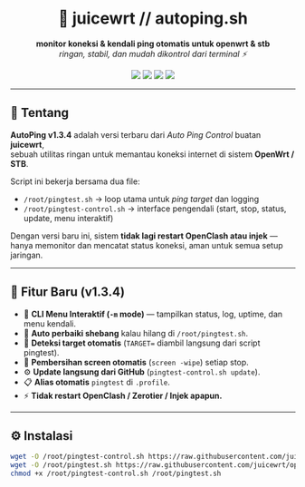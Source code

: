 <h1 align="center">📡 juicewrt // autoping.sh</h1>
<p align="center">
  <b>monitor koneksi & kendali ping otomatis untuk openwrt & stb</b><br>
  <i>ringan, stabil, dan mudah dikontrol dari terminal ⚡</i>
</p>

<p align="center">
  <img src="https://img.shields.io/badge/version-v1.3.4-green?style=for-the-badge&logo=linux&logoColor=white">
  <img src="https://img.shields.io/badge/openwrt-compatible-blue?style=for-the-badge">
  <img src="https://img.shields.io/badge/controller-menu-orange?style=for-the-badge">
  <img src="https://img.shields.io/badge/screen-session-yellow?style=for-the-badge">
</p>

---

## 🧠 Tentang
**AutoPing v1.3.4** adalah versi terbaru dari _Auto Ping Control_ buatan **juicewrt**,  
sebuah utilitas ringan untuk memantau koneksi internet di sistem **OpenWrt / STB**.  

Script ini bekerja bersama dua file:
- `/root/pingtest.sh` → loop utama untuk _ping target_ dan logging  
- `/root/pingtest-control.sh` → interface pengendali (start, stop, status, update, menu interaktif)

Dengan versi baru ini, sistem **tidak lagi restart OpenClash atau injek** — hanya memonitor dan mencatat status koneksi, aman untuk semua setup jaringan.

---

## 🚀 Fitur Baru (v1.3.4)
- 🧩 **CLI Menu Interaktif (`-m` mode)** — tampilkan status, log, uptime, dan menu kendali.  
- 🧱 **Auto perbaiki shebang** kalau hilang di `/root/pingtest.sh`.  
- 🧠 **Deteksi target otomatis** (`TARGET=` diambil langsung dari script pingtest).  
- 🧹 **Pembersihan screen otomatis** (`screen -wipe`) setiap stop.  
- ⚙️ **Update langsung dari GitHub** (`pingtest-control.sh update`).  
- 📋 **Alias otomatis** `pingtest` di `.profile`.  
- ⚡ **Tidak restart OpenClash / Zerotier / Injek apapun.**  

---

## ⚙️ Instalasi
```bash
wget -O /root/pingtest-control.sh https://raw.githubusercontent.com/juicewrt/openwrt-autoping/main/pingtest-control.sh
wget -O /root/pingtest.sh https://raw.githubusercontent.com/juicewrt/openwrt-autoping/main/pingtest.sh
chmod +x /root/pingtest-control.sh /root/pingtest.sh
